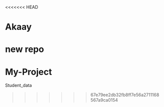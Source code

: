 <<<<<<< HEAD
# Akaay
new repo
=======
# My-Project
Student_data
>>>>>>> 67e79ee2db32fb8ff7e56a2711168567a9ca0154
